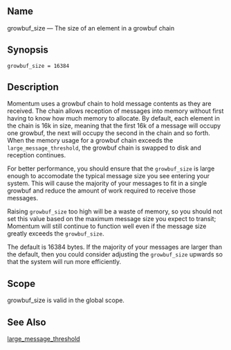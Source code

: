 <a name="conf.ref.growbuf_size"></a>
## Name

growbuf_size — The size of an element in a growbuf chain

## Synopsis

`growbuf_size = 16384`

<a name="idp24806960"></a>
## Description

Momentum uses a growbuf chain to hold message contents as they are received. The chain allows reception of messages into memory without first having to know how much memory to allocate. By default, each element in the chain is 16k in size, meaning that the first 16k of a message will occupy one growbuf, the next will occupy the second in the chain and so forth. When the memory usage for a growbuf chain exceeds the `large_message_threshold`, the growbuf chain is swapped to disk and reception continues.

For better performance, you should ensure that the `growbuf_size` is large enough to accomodate the typical message size you see entering your system. This will cause the majority of your messages to fit in a single growbuf and reduce the amount of work required to receive those messages.

Raising `growbuf_size` too high will be a waste of memory, so you should not set this value based on the maximum message size you expect to transit; Momentum will still continue to function well even if the message size greatly exceeds the `growbuf_size`.

The default is 16384 bytes. If the majority of your messages are larger than the default, then you could consider adjusting the `growbuf_size` upwards so that the system will run more efficiently.

<a name="idp24813536"></a>
## Scope

growbuf_size is valid in the global scope.

<a name="idp24815360"></a>
## See Also

[large_message_threshold](conf.ref.large_message_threshold "large_message_threshold")
